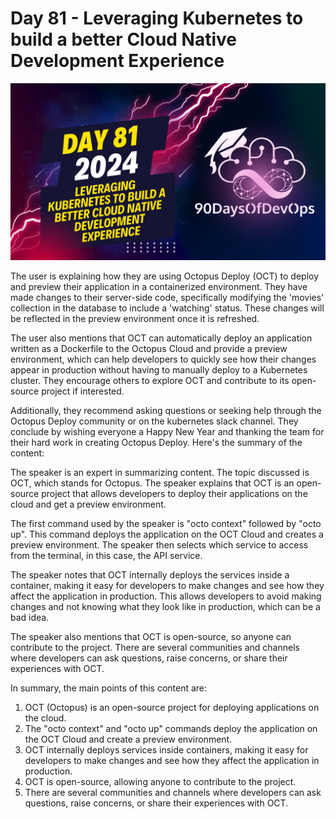 # Day 81 -  Leveraging Kubernetes to build a better Cloud Native Development Experience
[![Watch the video](thumbnails/day81.png)](https://www.youtube.com/watch?v=p6AgYNL9awM)

The user is explaining how they are using Octopus Deploy (OCT) to deploy and preview their application in a containerized environment. They have made changes to their server-side code, specifically modifying the 'movies' collection in the database to include a 'watching' status. These changes will be reflected in the preview environment once it is refreshed.

The user also mentions that OCT can automatically deploy an application written as a Dockerfile to the Octopus Cloud and provide a preview environment, which can help developers to quickly see how their changes appear in production without having to manually deploy to a Kubernetes cluster. They encourage others to explore OCT and contribute to its open-source project if interested.

Additionally, they recommend asking questions or seeking help through the Octopus Deploy community or on the kubernetes slack channel. They conclude by wishing everyone a Happy New Year and thanking the team for their hard work in creating Octopus Deploy.
Here's the summary of the content:

The speaker is an expert in summarizing content. The topic discussed is OCT, which stands for Octopus. The speaker explains that OCT is an open-source project that allows developers to deploy their applications on the cloud and get a preview environment.

The first command used by the speaker is "octo context" followed by "octo up". This command deploys the application on the OCT Cloud and creates a preview environment. The speaker then selects which service to access from the terminal, in this case, the API service.

The speaker notes that OCT internally deploys the services inside a container, making it easy for developers to make changes and see how they affect the application in production. This allows developers to avoid making changes and not knowing what they look like in production, which can be a bad idea.

The speaker also mentions that OCT is open-source, so anyone can contribute to the project. There are several communities and channels where developers can ask questions, raise concerns, or share their experiences with OCT.

In summary, the main points of this content are:

1. OCT (Octopus) is an open-source project for deploying applications on the cloud.
2. The "octo context" and "octo up" commands deploy the application on the OCT Cloud and create a preview environment.
3. OCT internally deploys services inside containers, making it easy for developers to make changes and see how they affect the application in production.
4. OCT is open-source, allowing anyone to contribute to the project.
5. There are several communities and channels where developers can ask questions, raise concerns, or share their experiences with OCT.
